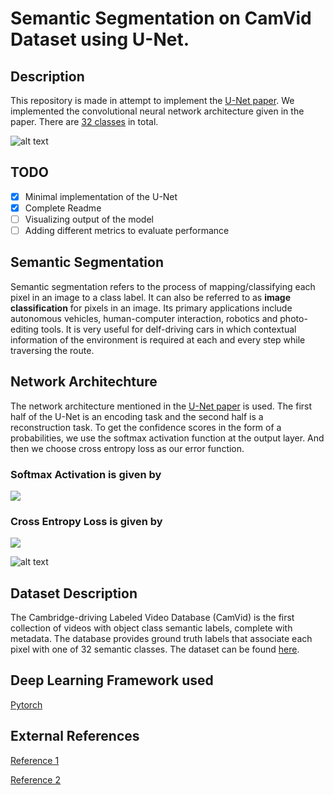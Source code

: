 # Semantic Segmentation on CamVid Dataset using U-Net.

## Description
This repository is made in attempt to implement the [U-Net paper](https://arxiv.org/abs/1505.04597). We implemented the convolutional neural network architecture given in the paper. There are [32 classes](http://mi.eng.cam.ac.uk/research/projects/VideoRec/CamVid/#ClassLabels) in total.

![alt text](https://camo.githubusercontent.com/f4175e0e30153e03c7ac42a1779302d990b918d0/68747470733a2f2f6d69726f2e6d656469756d2e636f6d2f6d61782f313030302f312a77626155516b597a5268766d6437496a4b4a6a6a43672e676966)

## TODO
- [x] Minimal implementation of the U-Net
- [x] Complete Readme
- [ ] Visualizing output of the model
- [ ] Adding different metrics to evaluate performance

## Semantic Segmentation
Semantic segmentation refers to the process of mapping/classifying each pixel in an image to a class label. It can also be referred to as **image classification** for pixels in an image. Its primary applications include autonomous vehicles, human-computer interaction, robotics and photo-editing tools. It is very useful for delf-driving cars in which contextual information of the environment is required at each and every step while traversing the route.

## Network Architechture
The network architecture mentioned in the [U-Net paper](https://arxiv.org/abs/1505.04597) is used. The first half of the U-Net is an encoding task and the second half is a reconstruction task. To get the confidence scores in the form of a probabilities, we use the softmax activation function at the output layer. And then we choose cross entropy loss as our error function.

### Softmax Activation is given by

<img src="https://render.githubusercontent.com/render/math?math=\large \frac{exp(x_i)}{\sum_{j=1}^{n}exp(x_j)}"> 

### Cross Entropy Loss is given by

<img src="https://render.githubusercontent.com/render/math?math=\large \ell(x, class) = -log(\frac{exp(x[class])}{\sum_{j=1}^{n}exp(x[j])})"> 


![alt text](https://miro.medium.com/max/2824/1*f7YOaE4TWubwaFF7Z1fzNw.png)

## Dataset Description
The Cambridge-driving Labeled Video Database (CamVid) is the first collection of videos with object class semantic labels, complete with metadata. The database provides ground truth labels that associate each pixel with one of 32 semantic classes. The dataset can be found [here](http://mi.eng.cam.ac.uk/research/projects/VideoRec/CamVid/#ClassLabels).

## Deep Learning Framework used
[Pytorch](https://pytorch.org/)

## External References
[Reference 1](https://medium.com/@bond.kirill.alexandrovich/understanding-unet-27de538e08d8)

[Reference 2](https://towardsdatascience.com/understanding-semantic-segmentation-with-unet-6be4f42d4b47)
